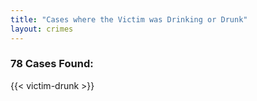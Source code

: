 ```yaml
---
title: "Cases where the Victim was Drinking or Drunk"
layout: crimes
---
```

### 78 Cases Found:
{{< victim-drunk >}}
